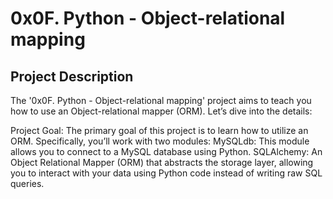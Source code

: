 # 0x0F. Python - Object-relational mapping

## Project Description

The '0x0F. Python - Object-relational mapping' project aims to teach you how to use an Object-relational mapper (ORM). Let’s dive into the details:

Project Goal: The primary goal of this project is to learn how to utilize an ORM. Specifically, you’ll work with two modules:
MySQLdb: This module allows you to connect to a MySQL database using Python.
SQLAlchemy: An Object Relational Mapper (ORM) that abstracts the storage layer, allowing you to interact with your data using Python code instead of writing raw SQL queries.